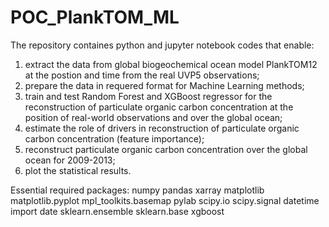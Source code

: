 # POC_PlankTOM_ML

The repository containes python and jupyter notebook codes that enable:
1. extract the data from global biogeochemical ocean model PlankTOM12 at the postion and time from the real UVP5 observations;
2. prepare the data in requered format for Machine Learning methods;
3. train and test Random Forest and XGBoost regressor for the reconstruction of particulate organic carbon concentration 
at the position of real-world observations and over the global ocean;
4. estimate the role of drivers in reconstruction of particulate organic carbon concentration (feature importance);
5. reconstruct particulate organic carbon concentration over the global ocean for 2009-2013;
6. plot the statistical results.

Essential required packages:
numpy
pandas
xarray
matplotlib
matplotlib.pyplot
mpl_toolkits.basemap
pylab
scipy.io
scipy.signal
datetime import date
sklearn.ensemble
sklearn.base
xgboost
